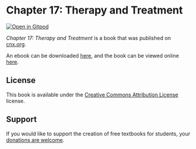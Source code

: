 # Chapter 17: Therapy and Treatment

[![Open in Gitpod](https://gitpod.io/button/open-in-gitpod.svg)](https://gitpod.io/from-referrer/)

_Chapter 17: Therapy and Treatment_ is a book that was published on [cnx.org](https://cnx.org/).

An ebook can be downloaded [here](https://github.com/cnx-user-books/cnxbook-chapter-17-therapy-and-treatment/releases/latest), and the book can be viewed online [here](https://github.com/cnx-user-books/cnxbook-chapter-17-therapy-and-treatment/releases/latest).

## License
This book is available under the [Creative Commons Attribution License](./LICENSE) license.

## Support
If you would like to support the creation of free textbooks for students, your [donations are welcome](https://riceconnect.rice.edu/donation/support-openstax-banner).

